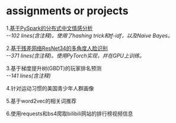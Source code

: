 # assignments or projects

1.[基于PySpark的分布式中文情感分析](https://github.com/yang-zhou-x/assignments/tree/master/1.sentiment_analysis_cn)  
*--102 lines(含注释)。使用了hashing trick和tf-idf，以及Naive Bayes。*

2.[基于残差网络ResNet34的多角度人脸识别](https://github.com/yang-zhou-x/assignments/tree/master/2.resnet34_face_recognition)  
*--371 lines(含注释)。使用PyTorch实现，并在GPU上训练。*

3.基于梯度提升树(GBDT)的玩家排名预测  
*--141 lines(含注释)*

4.针对运动习惯的美国青少年人群画像

5.基于word2vec的相关词推荐

6.使用requests和bs4爬取bilibili网站的排行榜视频信息
